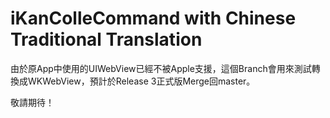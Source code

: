 # iKanColleCommand with Chinese Traditional Translation

由於原App中使用的UIWebView已經不被Apple支援，這個Branch會用來測試轉換成WKWebView，預計於Release 3正式版Merge回master。

敬請期待！
